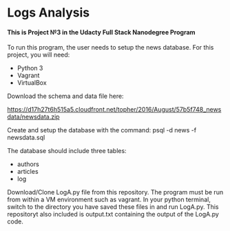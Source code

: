# Logs Analysis

#### This is Project №3 in the Udacty Full Stack Nanodegree Program


To run this program, the user needs to setup the news database.
For this project, you will need:
* Python 3
* Vagrant
* VirtualBox

Download the schema and data file here: 

https://d17h27t6h515a5.cloudfront.net/topher/2016/August/57b5f748_newsdata/newsdata.zip

Create and setup the database with the command: psql -d news -f newsdata.sql

The database should include three tables:
* authors
* articles
* log

Download/Clone LogA.py file from  this repository.
The program must be run from within a VM environment such as vagrant.
In your python terminal, switch to the directory you have saved these files in and run LogA.py.
This repositoryt also included is output.txt containing the output of the LogA.py code.
